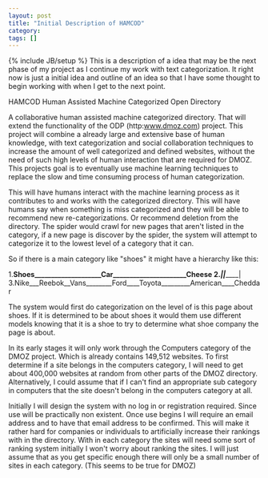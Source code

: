 ```yaml
---
layout: post
title: "Initial Description of HAMCOD"
category:
tags: []
---
```

{% include JB/setup %}
This is a description of a idea that may be the next phase of my project as I continue my work with text categorization. It right now is just a initial idea and outline of an idea so that I have some thought to begin working with when I get to the next point.

HAMCOD
Human Assisted Machine Categorized Open Directory

A collaborative human assisted machine categorized directory. That will extend the functionality of the ODP (http:www.dmoz.com) project. This project will combine a already large and extensive base of human knowledge, with text categorization and social collaboration techniques to increase the amount of well categorized and defined websites, without the need of such high levels of human interaction that are required for DMOZ. This projects goal is to eventually use machine learning techniques to replace the slow and time consuming process of human categorization.

This will have humans interact with the machine learning process as it contributes to and works with the categorized directory. This will have humans say when something is miss categorized and they will be able to recommend new re-categorizations. Or recommend deletion from the directory. The spider would crawl for new pages that aren't listed in the category, if a new page is discover by the spider, the system will attempt to categorize it to the lowest level of a category that it can.

So if there is a main category like "shoes" it might have a hierarchy like this:

1.______Shoes____________________Car______________________Cheese
2._________|________________________|_________________________|
3.Nike___Reebok__Vans________Ford____Toyota_________American____Cheddar


The system would first do categorization on the level of is this page about shoes. If it is determined to be about shoes it would them use different models knowing that it is a shoe to try to determine what shoe company the page is about.

In its early stages it will only work through the Computers category of the DMOZ project. Which is already contains 149,512 websites. To first determine if a site belongs in the computers category, I will need to get about 400,000 websites at random from other parts of the DMOZ directory. Alternatively, I could assume that if I can't find an appropriate sub category in computers that the site doesn't belong in the computers category at all.

Initially I will design the system with no log in or registration required. Since use will be practically non existent. Once use begins I will require an email address and to have that email address to be confirmed. This will make it rather hard for companies or individuals to artificially increase their rankings with in the directory. With in each category the sites will need some sort of ranking system initially I won't worry about ranking the sites. I will just assume that as you get specific enough there will only be a small number of sites in each category. (This seems to be true for DMOZ)